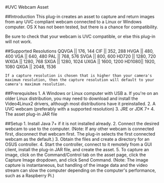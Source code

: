 <!--
==============================================================================
 This software is part of the Open Standard for Unattended Sensors (OSUS)
 reference implementation (OSUS-R).

 To the extent possible under law, the author(s) have dedicated all copyright
 and related and neighboring rights to this software to the public domain
 worldwide. This software is distributed without any warranty.

 You should have received a copy of the CC0 Public Domain Dedication along
 with this software. If not, see
 <http://creativecommons.org/publicdomain/zero/1.0/>.
==============================================================================

 DESCRIPTION:
    README for the UVC Webcam Asset Plug-In

==============================================================================
-->

#UVC Webcam Asset

##Introduction
This plug-in creates an asset to capture and return images from any UVC compliant webcam connected to a Linux or Windows computer. OS X has not been tested, but there is a chance for compatibility.

Be sure to check that your webcam is UVC compatible, or else this plug-in will not work.

##Supported Resolutions
    QQVGA || 176, 144
    CIF   || 352, 288
    HVGA  || 480, 400
    VGA   || 640, 480
    PAL   || 768, 576
    SVGA  || 800, 600
    HD720 || 1280, 720
    WXGA  || 1280, 768
    SXGA  || 1280, 1024
    UXGA  || 1600, 1200
    HD1080|| 1920, 1080
    QXGA  || 2048, 1536
    
    If a capture resolution is chosen that is higher than your camera's maximum resolution, then the capture resolution will default to your camera's maximum resolution.

##Prerequisites
    1. A Windows or Linux computer with USB
        a. If you're on an older Linux distribution, you may need to download and install the Video4Linux2 drivers, although most distributions have it preinstalled.
    2. A UVC webcam (preferably with a supported resolution)
    3. JRE or JDK 7+
    4. The asset plug-in JAR file

##Setup
    1. Install Java 7+ if it is not installed already.
    2. Connect the desired webcam to use to the computer. (Note: If any other webcam is connected first, disconnect that webcam first. The plug-in selects the first connected webcam as the default.)
    3. Obtain the files and create a directory for an OSUS controller.
    4. Start the controller, connect to it remotely from a GUI client, install the plug-in JAR file, and create the asset.
    5. To capture an image, click on the Command/Control tab on the asset page, click the Capture Image dropdown, and click Send Command. (Note: The image capture is instantaneous, but handling of the image data and the video stream can slow the computer depending on the computer's performance, such as a Raspberry Pi.)